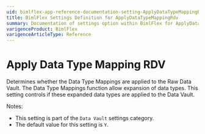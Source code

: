 ```yaml
---
uid: bimlflex-app-reference-documentation-setting-ApplyDataTypeMappingRdv
title: BimlFlex Settings Definition for ApplyDataTypeMappingRdv
summary: Documentation of settings option within BimlFlex for ApplyDataTypeMappingRdv
varigenceProduct: BimlFlex
varigenceArticleType: Reference
---
```


# Apply Data Type Mapping RDV

Determines whether the Data Type Mappings are applied to the Raw Data Vault. The Data Type Mappings function allow expansion of data types. This setting controls if these expanded data types are applied to the Data Vault.

Notes:
* This setting is part of the `Data Vault` settings category.
* The default value for this setting is `Y`.